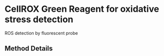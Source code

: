 # CellROX  Green Reagent for oxidative stress detection

ROS detection by fluorescent probe

## Method Details

